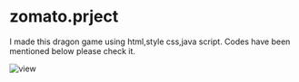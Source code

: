# zomato.prject
I made this dragon game using html,style css,java script.
Codes have been mentioned below please check it.

![view](https://github.com/Singhavni/dragon.game/assets/125671494/c48d55bf-eb03-4ece-896b-41e56816a143)


